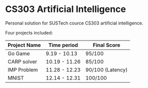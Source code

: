 # CS303 Artificial Intelligence

Personal solution for SUSTech cource CS303 artificial intelligence.

Four projects included:

Project Name | Time period | Final Score
---- | --- | ---
Go Game | 9.19 - 10.13 | 95/100
CARP solver |  10.19 - 11.26 | 85/100
IMP Problem | 11.28 - 12.23 | 90/100 (Latency)
MNIST | 12.14 - 12.31 | 100/100

